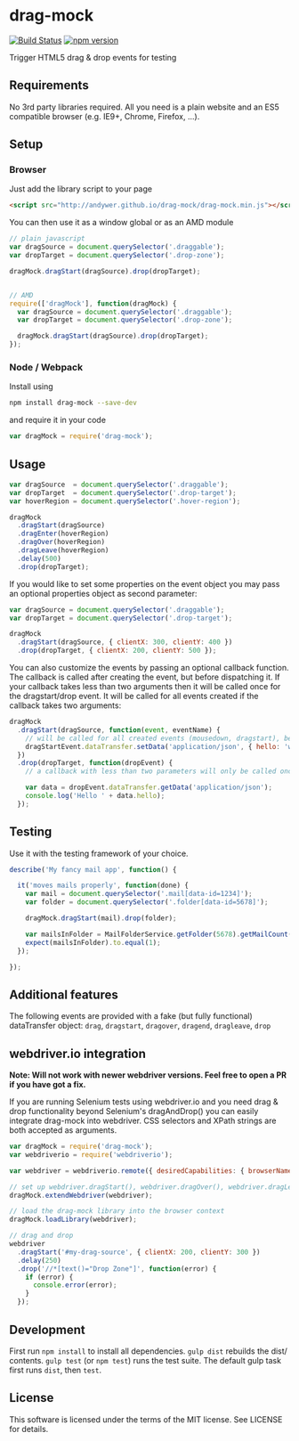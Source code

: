# drag-mock
[![Build Status](https://travis-ci.org/andywer/drag-mock.svg?branch=master)](https://travis-ci.org/andywer/drag-mock) [![npm version](https://badge.fury.io/js/drag-mock.svg)](http://badge.fury.io/js/drag-mock)

Trigger HTML5 drag &amp; drop events for testing


## Requirements

No 3rd party libraries required. All you need is a plain website and an ES5 compatible browser (e.g. IE9+, Chrome, Firefox, ...).


## Setup

### Browser

Just add the library script to your page

```html
<script src="http://andywer.github.io/drag-mock/drag-mock.min.js"></script>
```

You can then use it as a window global or as an AMD module

```javascript
// plain javascript
var dragSource = document.querySelector('.draggable');
var dropTarget = document.querySelector('.drop-zone');

dragMock.dragStart(dragSource).drop(dropTarget);


// AMD
require(['dragMock'], function(dragMock) {
  var dragSource = document.querySelector('.draggable');
  var dropTarget = document.querySelector('.drop-zone');

  dragMock.dragStart(dragSource).drop(dropTarget);
});
```


### Node / Webpack

Install using

```bash
npm install drag-mock --save-dev
```

and require it in your code

```javascript
var dragMock = require('drag-mock');
```


## Usage

```javascript
var dragSource  = document.querySelector('.draggable');
var dropTarget  = document.querySelector('.drop-target');
var hoverRegion = document.querySelector('.hover-region');

dragMock
  .dragStart(dragSource)
  .dragEnter(hoverRegion)
  .dragOver(hoverRegion)
  .dragLeave(hoverRegion)
  .delay(500)
  .drop(dropTarget);
```

If you would like to set some properties on the event object you may pass an optional properties object as second
parameter:

```javascript
var dragSource = document.querySelector('.draggable');
var dropTarget = document.querySelector('.drop-target');

dragMock
  .dragStart(dragSource, { clientX: 300, clientY: 400 })
  .drop(dropTarget, { clientX: 200, clientY: 500 });
```

You can also customize the events by passing an optional callback function. The callback is called after creating the
event, but before dispatching it. If your callback takes less than two arguments then it will be called once for
the dragstart/drop event. It will be called for all events created if the callback takes two arguments:

```javascript
dragMock
  .dragStart(dragSource, function(event, eventName) {
    // will be called for all created events (mousedown, dragstart), because the callback takes two arguments
    dragStartEvent.dataTransfer.setData('application/json', { hello: 'world' });
  })
  .drop(dropTarget, function(dropEvent) {
    // a callback with less than two parameters will only be called once for the primary ('drop') event

    var data = dropEvent.dataTransfer.getData('application/json');
    console.log('Hello ' + data.hello);
  });
```


## Testing

Use it with the testing framework of your choice.

```javascript
describe('My fancy mail app', function() {

  it('moves mails properly', function(done) {
    var mail = document.querySelector('.mail[data-id=1234]');
    var folder = document.querySelector('.folder[data-id=5678]');

    dragMock.dragStart(mail).drop(folder);

    var mailsInFolder = MailFolderService.getFolder(5678).getMailCount();
    expect(mailsInFolder).to.equal(1);
  });

});
```


## Additional features

The following events are provided with a fake (but fully functional) dataTransfer object:
`drag`, `dragstart`, `dragover`, `dragend`, `dragleave`, `drop`


## webdriver.io integration

**Note: Will not work with newer webdriver versions. Feel free to open a PR if you have got a fix.**

If you are running Selenium tests using webdriver.io and you need drag &amp; drop functionality beyond Selenium's dragAndDrop()
you can easily integrate drag-mock into webdriver. CSS selectors and XPath strings are both accepted as arguments.

```javascript
var dragMock = require('drag-mock');
var webdriverio = require('webdriverio');

var webdriver = webdriverio.remote({ desiredCapabilities: { browserName: 'chrome' } }).init();

// set up webdriver.dragStart(), webdriver.dragOver(), webdriver.dragLeave() and webdriver.drop()
dragMock.extendWebdriver(webdriver);

// load the drag-mock library into the browser context
dragMock.loadLibrary(webdriver);

// drag and drop
webdriver
  .dragStart('#my-drag-source', { clientX: 200, clientY: 300 })
  .delay(250)
  .drop('//*[text()="Drop Zone"]', function(error) {
    if (error) {
      console.error(error);
    }
  });
```


## Development

First run `npm install` to install all dependencies. `gulp dist` rebuilds the dist/ contents. `gulp test` (or `npm test`) runs the test suite. The default gulp task first runs `dist`, then `test`.


## License

This software is licensed under the terms of the MIT license. See LICENSE for details.
